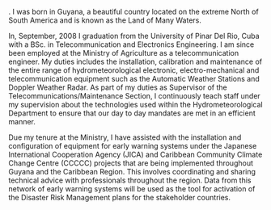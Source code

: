 . I was born in Guyana, a beautiful country located on the extreme North of South America and is known as the Land of Many Waters.

In, September, 2008 I graduation from the University of Pinar Del Rio, Cuba with a BSc. in Telecommunication and Electronics Engineering. I am since been employed at the Ministry of Agriculture as a telecommunication engineer. My duties includes the installation, calibration and maintenance of the entire range of hydrometeorological electronic, electro-mechanical and telecommunication equipment such as the Automatic Weather Stations and Doppler Weather Radar. As part of my duties as Supervisor of the Telecommunications/Maintenance Section, I continuously teach staff under my supervision about the technologies used within the Hydrometeorological Department to ensure that our day to day mandates are met in an efficient manner.

Due my tenure at the Ministry, I have assisted with the installation and configuration of equipment for early warning systems under the Japanese International Cooperation Agency (JICA) and Caribbean Community Climate Change Centre (CCCCC) projects that are being implemented throughout Guyana and the Caribbean Region.  This involves coordinating and sharing technical advice with professionals throughout the region. Data from this network of early warning systems will be used as the tool for activation of the Disaster Risk Management plans for the stakeholder countries.
